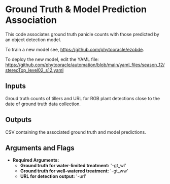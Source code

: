 # Ground Truth & Model Prediction Association
This code associates ground truth panicle counts with those predicted by an object detection model.

To train a new model see, https://github.com/phytooracle/ezobde.

To deploy the new model, edit the YAML file: https://github.com/phytooracle/automation/blob/main/yaml_files/season_12/stereoTop_level02_s12.yaml

## Inputs
Groud truth counts of tillers and URL for RGB plant detections close to the date of ground truth data collection.

## Outputs
CSV containing the associated ground truth and model predictions.

## Arguments and Flags
* **Required Arguments:**
  * **Ground truth for water-limited treatment:** '-gt_wl'
  * **Ground truth for well-watered treatment:** '-gt_ww'
  * **URL for detection output:** '-url'
